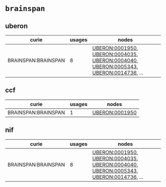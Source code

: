 # `brainspan`

## uberon

| curie               |   usages | nodes                                                                                                                                                                                                                                                                                                                                    |
|---------------------|----------|------------------------------------------------------------------------------------------------------------------------------------------------------------------------------------------------------------------------------------------------------------------------------------------------------------------------------------------|
| BRAINSPAN:BRAINSPAN |        8 | [UBERON:0001950](http://purl.obolibrary.org/obo/UBERON_0001950), [UBERON:0004035](http://purl.obolibrary.org/obo/UBERON_0004035), [UBERON:0004040](http://purl.obolibrary.org/obo/UBERON_0004040), [UBERON:0005343](http://purl.obolibrary.org/obo/UBERON_0005343), [UBERON:0014736](http://purl.obolibrary.org/obo/UBERON_0014736), ... |

## ccf

| curie               |   usages | nodes                                                           |
|---------------------|----------|-----------------------------------------------------------------|
| BRAINSPAN:BRAINSPAN |        1 | [UBERON:0001950](http://purl.obolibrary.org/obo/UBERON_0001950) |

## nif

| curie               |   usages | nodes                                                                                                                                                                                                                                                                                                                                    |
|---------------------|----------|------------------------------------------------------------------------------------------------------------------------------------------------------------------------------------------------------------------------------------------------------------------------------------------------------------------------------------------|
| BRAINSPAN:BRAINSPAN |        8 | [UBERON:0001950](http://purl.obolibrary.org/obo/UBERON_0001950), [UBERON:0004035](http://purl.obolibrary.org/obo/UBERON_0004035), [UBERON:0004040](http://purl.obolibrary.org/obo/UBERON_0004040), [UBERON:0005343](http://purl.obolibrary.org/obo/UBERON_0005343), [UBERON:0014736](http://purl.obolibrary.org/obo/UBERON_0014736), ... |

